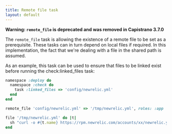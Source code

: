 ```yaml
---
title: Remote file task
layout: default
---
```


**Warning: `remote_file` is deprecated and was removed in Capistrano 3.7.0**

The `remote_file` task is allowing the existence of a remote file to be set as a prerequisite. These tasks can in turn depend on local files if required. In this implementation, the fact that we're dealing with a file in the shared path is assumed.

As an example, this task can be used to ensure that files to be linked exist
before running the check:linked_files task:

```ruby
namespace :deploy do
  namespace :check do
    task :linked_files => 'config/newrelic.yml'
  end
end

remote_file 'config/newrelic.yml' => '/tmp/newrelic.yml', roles: :app

file '/tmp/newrelic.yml' do |t|
  sh "curl -o #{t.name} https://rpm.newrelic.com/accounts/xx/newrelic.yml"
end
```
